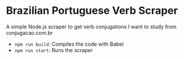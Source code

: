 # Brazilian Portuguese Verb Scraper

A simple Node.js scraper to get verb conjugations I want to study from conjugacao.com.br

- `npm run build`: Compiles the code with Babel
- `npm run start`: Runs the scraper
